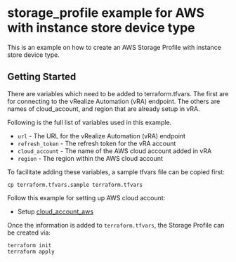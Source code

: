 # storage_profile example for AWS with instance store device type

This is an example on how to create an AWS Storage Profile with instance store device type. 

## Getting Started

There are variables which need to be added to terraform.tfvars. The first are for connecting to the vRealize Automation (vRA) endpoint. The others are names of cloud_account, and region that are already setup in vRA.

Following is the full list of variables used in this example.

* `url` - The URL for the vRealize Automation (vRA) endpoint
* `refresh_token` - The refresh token for the vRA account
* `cloud_account` - The name of the AWS cloud account added in vRA
* `region` - The region within the AWS cloud account

To facilitate adding these variables, a sample tfvars file can be copied first:
```shell
cp terraform.tfvars.sample terraform.tfvars
``` 

Follow this example for setting up AWS cloud account:

* Setup [cloud\_account\_aws](../../cloud_account_aws/README.md)

Once the information is added to `terraform.tfvars`, the Storage Profile can be created via:

```shell
terraform init
terraform apply
```
